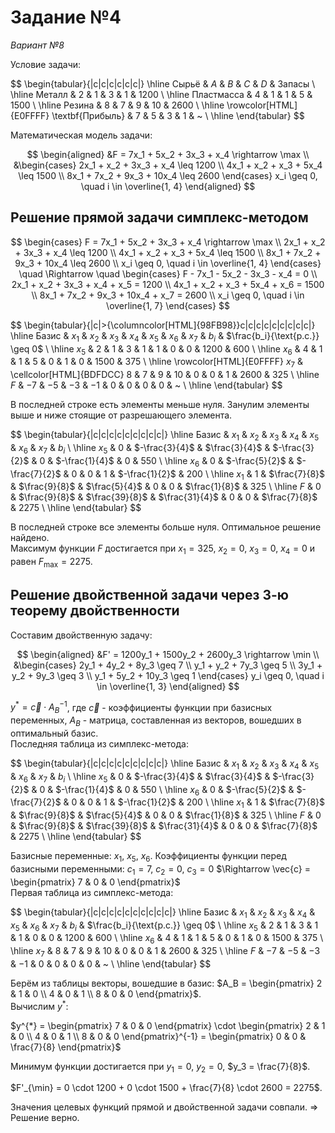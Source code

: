 # Задание №4

_Вариант №8_

Условие задачи:

$$
\begin{tabular}{|c|c|c|c|c|c|}
    \hline
        Сырьё & $A$ & $B$ & $C$ & $D$ & Запасы \\
    \hline
        Металл & $2$ & $1$ & $3$ & $1$ & $1200$ \\ \hline
        Пластмасса & $4$ & $1$ & $1$ & $5$ & $1500$ \\ \hline
        Резина & $8$ & $7$ & $9$ & $10$ & $2600$ \\ \hline
        \rowcolor[HTML]{E0FFFF}
        \textbf{Прибыль} & $7$ & $5$ & $3$ & $1$ & ~ \\ \hline
\end{tabular}
$$

Математическая модель задачи:

$$
\begin{aligned}
&F = 7x_1 + 5x_2 + 3x_3 + x_4 \rightarrow \max \\
&\begin{cases}
    2x_1 + x_2 + 3x_3 + x_4 \leq 1200 \\
    4x_1 + x_2 + x_3 + 5x_4 \leq 1500 \\
    8x_1 + 7x_2 + 9x_3 + 10x_4 \leq 2600
\end{cases}
x_i \geq 0, \quad i \in \overline{1, 4}
\end{aligned}
$$

## Решение прямой задачи симплекс-методом

$$
\begin{cases}
    F = 7x_1 + 5x_2 + 3x_3 + x_4 \rightarrow \max \\
    2x_1 + x_2 + 3x_3 + x_4 \leq 1200 \\
    4x_1 + x_2 + x_3 + 5x_4 \leq 1500 \\
    8x_1 + 7x_2 + 9x_3 + 10x_4 \leq 2600 \\
    x_i \geq 0, \quad i \in \overline{1, 4}
\end{cases}
\quad
\Rightarrow
\quad
\begin{cases}
    F - 7x_1 - 5x_2 - 3x_3 - x_4 = 0 \\
    2x_1 + x_2 + 3x_3 + x_4 + x_5 = 1200 \\
    4x_1 + x_2 + x_3 + 5x_4 + x_6 = 1500 \\
    8x_1 + 7x_2 + 9x_3 + 10x_4 + x_7 = 2600 \\
    x_i \geq 0, \quad i \in \overline{1, 7}
\end{cases}
$$

$$
\begin{tabular}{|c|>{\columncolor[HTML]{98FB98}}c|c|c|c|c|c|c|c|c|}
    \hline
        Базис & $x_1$ & $x_2$ & $x_3$ & $x_4$ & $x_5$ & $x_6$ & $x_7$ & $b_i$ & $\frac{b_i}{\text{р.с.}} \geq 0$ \\
    \hline
        $x_5$ & $2$ & $1$ & $3$ & $1$ & $1$ & $0$ & $0$ & $1200$ & $600$ \\ \hline
        $x_6$ & $4$ & $1$ & $1$ & $5$ & $0$ & $1$ & $0$ & $1500$ & $375$ \\ \hline
        \rowcolor[HTML]{E0FFFF}
        $x_7$ & \cellcolor[HTML]{BDFDCC} $8$ & $7$ & $9$ & $10$ & $0$ & $0$ & $1$ & $2600$ & $325$ \\ \hline
        $F$ & $-7$ & $-5$ & $-3$ & $-1$ & $0$ & $0$ & $0$ & $0$ & ~ \\ \hline
\end{tabular}
$$

В последней строке есть элементы меньше нуля. Занулим элементы выше и ниже стоящие от разрешающего элемента.

$$
\begin{tabular}{|c|c|c|c|c|c|c|c|c|}
    \hline
        Базис & $x_1$ & $x_2$ & $x_3$ & $x_4$ & $x_5$ & $x_6$ & $x_7$ & $b_i$ \\
    \hline
        $x_5$ & $0$ & $-\frac{3}{4}$ & $\frac{3}{4}$ & $-\frac{3}{2}$ & $0$ & $-\frac{1}{4}$ & $0$ & $550$ \\ \hline
        $x_6$ & $0$ & $-\frac{5}{2}$ & $-\frac{7}{2}$ & $0$ & $0$ & $1$ & $-\frac{1}{2}$ & $200$ \\ \hline
        $x_1$ & $1$ & $\frac{7}{8}$ & $\frac{9}{8}$ & $\frac{5}{4}$ & $0$ & $0$ & $\frac{1}{8}$ & $325$ \\ \hline
        $F$ & $0$ & $\frac{9}{8}$ & $\frac{39}{8}$ & $\frac{31}{4}$ & $0$ & $0$ & $\frac{7}{8}$ & $2275$ \\ \hline
\end{tabular}
$$

В последней строке все элементы больше нуля. Оптимальное решение найдено.  
Максимум функции $F$ достигается при $x_1 = 325$, $x_2 = 0$, $x_3 = 0$, $x_4 = 0$ и равен $F_{\max} = 2275$.

## Решение двойственной задачи через 3-ю теорему двойственности

Cоставим двойственную задачу:

$$
\begin{aligned}
&F' = 1200y_1 + 1500y_2 + 2600y_3 \rightarrow \min \\
&\begin{cases}
    2y_1 + 4y_2 + 8y_3 \geq 7 \\
    y_1 + y_2 + 7y_3 \geq 5 \\
    3y_1 + y_2 + 9y_3 \geq 3 \\
    y_1 + 5y_2 + 10y_3 \geq 1
\end{cases}
y_i \geq 0, \quad i \in \overline{1, 3}
\end{aligned}
$$

$y^{*} = \vec{c} \cdot A^{-1}_B$, где $\vec{c}$ - коэффициенты функции при базисных переменных, $A_B$ - матрица, составленная из векторов, вошедших в оптимальный базис.  
Последняя таблица из симплекс-метода:

$$
\begin{tabular}{|c|c|c|c|c|c|c|c|c|}
    \hline
        Базис & $x_1$ & $x_2$ & $x_3$ & $x_4$ & $x_5$ & $x_6$ & $x_7$ & $b_i$ \\
    \hline
        $x_5$ & $0$ & $-\frac{3}{4}$ & $\frac{3}{4}$ & $-\frac{3}{2}$ & $0$ & $-\frac{1}{4}$ & $0$ & $550$ \\ \hline
        $x_6$ & $0$ & $-\frac{5}{2}$ & $-\frac{7}{2}$ & $0$ & $0$ & $1$ & $-\frac{1}{2}$ & $200$ \\ \hline
        $x_1$ & $1$ & $\frac{7}{8}$ & $\frac{9}{8}$ & $\frac{5}{4}$ & $0$ & $0$ & $\frac{1}{8}$ & $325$ \\ \hline
        $F$ & $0$ & $\frac{9}{8}$ & $\frac{39}{8}$ & $\frac{31}{4}$ & $0$ & $0$ & $\frac{7}{8}$ & $2275$ \\ \hline
\end{tabular}
$$

Базисные переменные: $x_1$, $x_5$, $x_6$.
Коэффициенты функции перед базисными переменными: $c_1 = 7$, $c_2 = 0$, $c_3 = 0$ $\Rightarrow \vec{c} = \begin{pmatrix} 7 & 0 & 0 \end{pmatrix}$  
Первая таблица из симплекс-метода:

$$
\begin{tabular}{|c|c|c|c|c|c|c|c|c|c|}
    \hline
        Базис & $x_1$ & $x_2$ & $x_3$ & $x_4$ & $x_5$ & $x_6$ & $x_7$ & $b_i$ & $\frac{b_i}{\text{р.с.}} \geq 0$ \\
    \hline
        $x_5$ & $2$ & $1$ & $3$ & $1$ & $1$ & $0$ & $0$ & $1200$ & $600$ \\ \hline
        $x_6$ & $4$ & $1$ & $1$ & $5$ & $0$ & $1$ & $0$ & $1500$ & $375$ \\ \hline
        $x_7$ & $8$ & $7$ & $9$ & $10$ & $0$ & $0$ & $1$ & $2600$ & $325$ \\ \hline
        $F$ & $-7$ & $-5$ & $-3$ & $-1$ & $0$ & $0$ & $0$ & $0$ & ~ \\ \hline
\end{tabular}
$$

Берём из таблицы векторы, вошедшие в базис: $A_B = \begin{pmatrix} 2 & 1 & 0 \\ 4 & 0 & 1 \\ 8 & 0 & 0 \end{pmatrix}$.  
Вычислим $y^{*}$:

$y^{*} = \begin{pmatrix} 7 & 0 & 0 \end{pmatrix} \cdot \begin{pmatrix} 2 & 1 & 0 \\ 4 & 0 & 1 \\ 8 & 0 & 0 \end{pmatrix}^{-1} = \begin{pmatrix} 0 & 0 & \frac{7}{8} \end{pmatrix}$

Минимум функции достигается при $y_1 = 0$, $y_2 = 0$, $y_3 = \frac{7}{8}$.

$F'_{\min} = 0 \cdot 1200 + 0 \cdot 1500 + \frac{7}{8} \cdot 2600 = 2275$.

Значения целевых функций прямой и двойственной задачи совпали. $\Rightarrow$ Решение верно.

